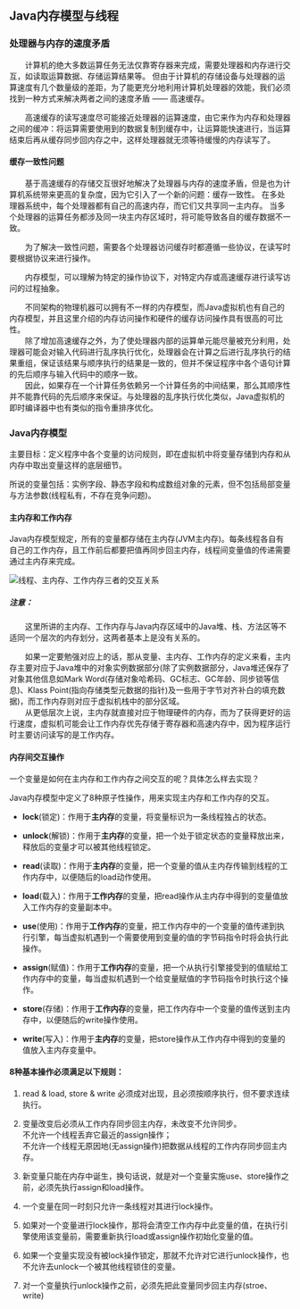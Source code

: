 ## Java内存模型与线程

### 处理器与内存的速度矛盾

　　计算机的绝大多数运算任务无法仅靠寄存器来完成，需要处理器和内存进行交互，如读取运算数据、存储运算结果等。
但由于计算机的存储设备与处理器的运算速度有几个数量级的差距，为了能更充分地利用计算机处理器的效能，我们必须找到一种方式来解决两者之间的速度矛盾 —— 高速缓存。
  
　　高速缓存的读写速度尽可能接近处理器的运算速度，由它来作为内存和处理器之间的缓冲：将运算需要使用到的数据复制到缓存中，让运算能快速进行，当运算结束后再从缓存同步回内存之中，这样处理器就无须等待缓慢的内存读写了。
  
  #### 缓存一致性问题
  
　　基于高速缓存的存储交互很好地解决了处理器与内存的速度矛盾，但是也为计算机系统带来更高的复杂度，因为它引入了一个新的问题：缓存一致性。
在多处理器系统中，每个处理器都有自己的高速内存，而它们又共享同一主内存。
当多个处理器的运算任务都涉及同一块主内存区域时，将可能导致各自的缓存数据不一致。 

　　为了解决一致性问题，需要各个处理器访问缓存时都遵循一些协议，在读写时要根据协议来进行操作。
  
　　内存模型，可以理解为特定的操作协议下，对特定内存或高速缓存进行读写访问的过程抽象。  
  
　　不同架构的物理机器可以拥有不一样的内存模型，而Java虚拟机也有自己的内存模型，并且这里介绍的内存访问操作和硬件的缓存访问操作具有很高的可比性。  
　　除了增加高速缓存之外，为了使处理器内部的运算单元能尽量被充分利用，处理器可能会对输入代码进行乱序执行优化，处理器会在计算之后进行乱序执行的结果重组，保证该结果与顺序执行的结果是一致的，但并不保证程序中各个语句计算的先后顺序与输入代码中的顺序一致。  
　　因此，如果存在一个计算任务依赖另一个计算任务的中间结果，那么其顺序性并不能靠代码的先后顺序来保证。与处理器的乱序执行优化类似，Java虚拟机的即时编译器中也有类似的指令重排序优化。
  
  
### Java内存模型

  主要目标：定义程序中各个变量的访问规则，即在虚拟机中将变量存储到内存和从内存中取出变量这样的底层细节。
  
  所说的变量包括：实例字段、静态字段和构成数组对象的元素，但不包括局部变量与方法参数(线程私有，不存在竞争问题)。
  
  #### 主内存和工作内存
  
  Java内存模型规定，所有的变量都存储在主内存(JVM主内存)。每条线程各自有自己的工作内存，且工作前后都要把值再同步回主内存，线程间变量值的传递需要通过主内存来完成。
    
  ![线程、主内存、工作内存三者的交互关系](https://mazhuang.org/favicon.jpg)

  ##### 注意：
  
　　这里所讲的主内存、工作内存与Java内存区域中的Java堆、栈、方法区等不适同一个层次的内存划分，这两者基本上是没有关系的。　　
   
　　如果一定要勉强对应上的话，那从变量、主内存、工作内存的定义来看，主内存主要对应于Java堆中的对象实例数据部分(除了实例数据部分，Java堆还保存了对象其他信息如Mark Word(存储对象哈希码、GC标志、GC年龄、同步锁等信息)、Klass Point(指向存储类型元数据的指针)及一些用于字节对齐补白的填充数据)，而工作内存则对应于虚拟机栈中的部分区域。  
　　从更低层次上说，主内存就直接对应于物理硬件的内存，而为了获得更好的运行速度，虚拟机可能会让工作内存优先存储于寄存器和高速内存中，因为程序运行时主要访问读写的是工作内存。
  
  #### 内存间交互操作
  
  一个变量是如何在主内存和工作内存之间交互的呢？具体怎么样去实现？
  
  Java内存模型中定义了8种原子性操作，用来实现主内存和工作内存的交互。
  
  - **lock**(锁定)：作用于**主内存**的变量，将变量标识为一条线程独占的状态。
  - **unlock**(解锁)：作用于**主内存**的变量，把一个处于锁定状态的变量释放出来，释放后的变量才可以被其他线程锁定。 
  
  - **read**(读取)：作用于**主内存**的变量，把一个变量的值从主内存传输到线程的工作内存中，以便随后的load动作使用。
  - **load**(载入)：作用于**工作内存**的变量，把read操作从主内存中得到的变量值放入工作内存的变量副本中。  
  
  - **use**(使用)：作用于**工作内存**的变量，把工作内存中的一个变量的值传递到执行引擎，每当虚拟机遇到一个需要使用到变量的值的字节码指令时将会执行此操作。
  - **assign**(赋值)：作用于**工作内存**的变量，把一个从执行引擎接受到的值赋给工作内存中的变量，每当虚拟机遇到一个给变量赋值的字节码指令时执行这个操作。
  
  - **store**(存储)：作用于**工作内存**的变量，把工作内存中一个变量的值传送到主内存中，以便随后的write操作使用。
  - **write**(写入)：作用于**主内存**的变量，把store操作从工作内存中得到的变量的值放入主内存变量中。
  
  #### 8种基本操作必须满足以下规则：
    
   1. read & load, store & write 必须成对出现，且必须按顺序执行，但不要求连续执行。
   
   2. 变量改变后必须从工作内存同步回主内存，未改变不允许同步。  
      不允许一个线程丢弃它最近的assign操作；  
      不允许一个线程无原因地(无assign操作)把数据从线程的工作内存同步回主内存。
      
   3. 新变量只能在内存中诞生，换句话说，就是对一个变量实施use、store操作之前，必须先执行assign和load操作。
   
   4. 一个变量在同一时刻只允许一条线程对其进行lock操作。
   
   5. 如果对一个变量进行lock操作，那将会清空工作内存中此变量的值，在执行引擎使用该变量前，需要重新执行load或assign操作初始化变量的值。
   
   6. 如果一个变量实现没有被lock操作锁定，那就不允许对它进行unlock操作，也不允许去unlock一个被其他线程锁住的变量。
   
   7. 对一个变量执行unlock操作之前，必须先把此变量同步回主内存(stroe、write)
      
